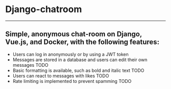 # Django-chatroom
___


## Simple, anonymous chat-room on Django, Vue.js, and Docker, with the following features:

- Users can log in anonymously or by using a JWT token
- Messages are stored in a database and users can edit their own messages TODO
- Basic formatting is available, such as bold and italic text TODO
- Users can react to messages with likes TODO 
- Rate limiting is implemented to prevent spamming TODO

